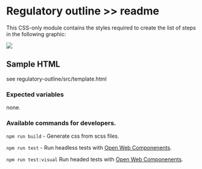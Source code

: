 # Regulatory outline >> readme

This CSS-only module contains the styles required to create the list of steps in the following graphic:

<img src="https://raw.githubusercontent.com/cagov/design-system/main/components/regulatory-outline/img/regulatory-outline-screenshot.png" />

## Sample HTML

see regulatory-outline/src/template.html

### Expected variables

none.

### Available commands for developers.

`npm run build` - Generate css from scss files.

`npm run test` - Run headless tests with [Open Web Componenents](https://open-wc.org/).

`npm run test:visual` Run headed tests with [Open Web Componenents](https://open-wc.org/).
